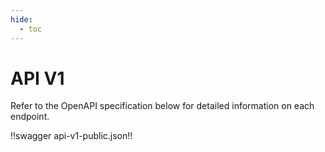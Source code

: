 ```yaml
---
hide:
  - toc
---
```

# API V1

Refer to the OpenAPI specification below for detailed information on each endpoint.

!!swagger api-v1-public.json!!
